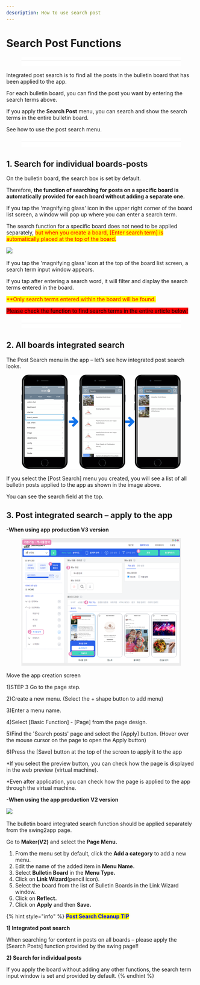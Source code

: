 ```yaml
---
description: How to use search post
---
```


# Search Post Functions

<figure><img src="../../../.gitbook/assets/구분선 (1).PNG" alt=""><figcaption></figcaption></figure>

Integrated post search is to find all the posts in the bulletin board that has been applied to the app.

For each bulletin board, you can find the post you want by entering the search terms above.

If you apply the **Search Post** menu, you can search and show the search terms in the entire bulletin board.

See how to use the post search menu.

<figure><img src="../../../.gitbook/assets/구분선 (1).PNG" alt=""><figcaption></figcaption></figure>

## &#x20;1. Search for individual boards-posts

On the bulletin board, the search box is set by default.

Therefore, **the function of searching for posts on a specific board is automatically provided for each board without adding a separate one.**

If you tap the 'magnifying glass' icon in the upper right corner of the board list screen, a window will pop up where you can enter a search term.

The search function for a specific board does not need to be applied separately, <mark style="color:red;">but when you create a board, \[Enter search term] is automatically placed at the top of the board.</mark>

![](https://wp.swing2app.co.kr/wp-content/uploads/2018/09/%EA%B2%8C%EC%8B%9C%EB%AC%BC%EA%B2%80%EC%83%89NEW1.png)

If you tap the 'magnifying glass' icon at the top of the board list screen, a search term input window appears.

If you tap after entering a search word, it will filter and display the search terms entered in the board.

<mark style="color:red;">\*\*Only search terms entered within the board will be found.</mark>

<mark style="background-color:red;">Please check the function to find search terms in the entire article below!</mark>

<figure><img src="../../../.gitbook/assets/구분선 (1).PNG" alt=""><figcaption></figcaption></figure>

## 2. All boards integrated search

The Post Search menu in the app – let’s see how integrated post search looks.

<figure><img src="../../../.gitbook/assets/image (11).png" alt=""><figcaption></figcaption></figure>

If you select the \[Post Search] menu you created, you will see a list of all bulletin posts applied to the app as shown in the image above.

You can see the search field at the top.



## 3. Post integrated search – apply to the app

**-When using app production V3 version**

<figure><img src="../../../.gitbook/assets/image (9).png" alt=""><figcaption></figcaption></figure>

Move the app creation screen

1\)STEP 3 Go to the page step.

2\)Create a new menu. (Select the + shape button to add menu)

3\)Enter a menu name.

4\)Select \[Basic Function] - \[Page] from the page design.

5\)Find the 'Search posts' page and select the \[Apply] button. (Hover over the mouse cursor on the page to open the Apply button)

6\)Press the \[Save] button at the top of the screen to apply it to the app

\*If you select the preview button, you can check how the page is displayed in the web preview (virtual machine).

\*Even after application, you can check how the page is applied to the app through the virtual machine.



**-When using the app production V2 version**

![](https://support.swing2app.com/wp-content/uploads/2018/09/b49-e1587043155303.png)

The bulletin board integrated search function should be applied separately from the swing2app page.

Go to **Maker(V2)** and select the **Page Menu.**

1. From the menu set by default, click the **Add a category** to add a new menu.
2. Edit the name of the added item in **Menu Name.**
3. Select **Bulletin Board** in the **Menu Type.**
4. Click on **Link Wizard**(pencil icon).
5. Select the board from the list of Bulletin Boards in the Link Wizard window.
6. Click on **Reflect.**
7. Click on **Apply** and then **Save.**

{% hint style="info" %}
<mark style="color:blue;">**Post Search Cleanup TIP**</mark>

**1) Integrated post search**

When searching for content in posts on all boards – please apply the \[Search Posts] function provided by the swing page!!

**2) Search for individual posts**

If you apply the board without adding any other functions, the search term input window is set and provided by default.
{% endhint %}

